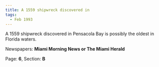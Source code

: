 ```yaml
---  
title: A 1559 shipwreck discovered in  
tags:  
  - Feb 1993  
---  
```

  
A 1559 shipwreck discovered in Pensacola Bay is possibly the oldest in Florida waters.  
  
Newspapers: **Miami Morning News or The Miami Herald**  
  
Page: **6**, Section: **B** 
